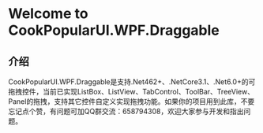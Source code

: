 # Welcome to CookPopularUI.WPF.Draggable

## **介绍**
CookPopularUI.WPF.Draggable是支持.Net462+、.NetCore3.1、.Net6.0+的可拖拽控件，当前已实现ListBox、ListView、TabControl、ToolBar、TreeView、Panel的拖拽，支持其它控件自定义实现拖拽功能。如果你的项目用到此库，不要忘记点个赞，有问题可加QQ群交流：658794308，欢迎大家参与开发和指出问题。